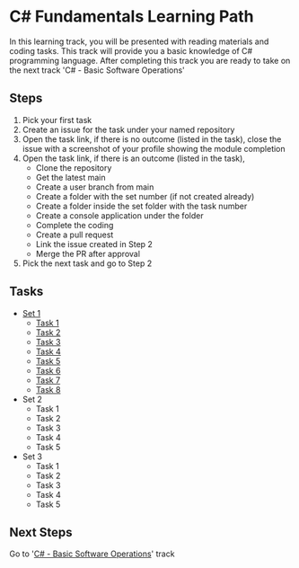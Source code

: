 # C# Fundamentals Learning Path
In this learning track, you will be presented with reading materials and coding tasks. This track will provide you a basic knowledge of C# programming language. After completing this track you are ready to take on the next track 'C# - Basic Software Operations'

## Steps
1. Pick your first task
2. Create an issue for the task under your named repository
3. Open the task link, if there is no outcome (listed in the task), close the issue with a screenshot of your profile showing the module completion
4. Open the task link, if there is an outcome (listed in the task), 
   - Clone the repository
   - Get the latest main
   - Create a user branch from main
   - Create a folder with the set number (if not created already)
   - Create a folder inside the set folder with the task number
   - Create a console application under the folder
   - Complete the coding
   - Create a pull request
   - Link the issue created in Step 2
   - Merge the PR after approval
5. Pick the next task and go to Step 2

## Tasks
- [Set 1](https://github.com/Mums-Who-Code/C.Sharp.Fundamentals/tree/main/Set%201)
  - [Task 1](https://github.com/Mums-Who-Code/C.Sharp.Fundamentals/blob/main/Set%201/Task%201.md)
  - [Task 2](https://github.com/Mums-Who-Code/C.Sharp.Fundamentals/blob/main/Set%201/Task%202.md)
  - [Task 3](https://github.com/Mums-Who-Code/C.Sharp.Fundamentals/blob/main/Set%201/Task%203.md)
  - [Task 4](https://github.com/Mums-Who-Code/C.Sharp.Fundamentals/blob/main/Set%201/Task%204.md)
  - [Task 5](https://github.com/Mums-Who-Code/C.Sharp.Fundamentals/blob/main/Set%201/Task%205.md)
  - [Task 6](https://github.com/Mums-Who-Code/C.Sharp.Fundamentals/blob/main/Set%201/Task%206.md)
  - [Task 7](https://github.com/Mums-Who-Code/C.Sharp.Fundamentals/blob/main/Set%201/Task%207.md)
  - [Task 8](https://github.com/Mums-Who-Code/C.Sharp.Fundamentals/blob/main/Set%201/Task%208.md)
- Set 2
  - Task 1
  - Task 2
  - Task 3
  - Task 4
  - Task 5
- Set 3
  - Task 1
  - Task 2
  - Task 3
  - Task 4
  - Task 5

## Next Steps
Go to '[C# - Basic Software Operations](https://github.com/Mums-Who-Code/C.Sharp.Basic.Software.Operations)' track
